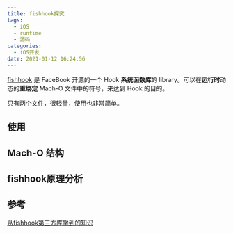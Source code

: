 ```yaml
---
title: fishhook探究
tags:
  - iOS
  - runtime
  - 源码
categories:
  - iOS开发
date: 2021-01-12 16:24:56
---
```


[fishhook](https://github.com/facebook/fishhook) 是 FaceBook 开源的一个 Hook **系统函数库**的 library。可以在**运行时**动态的**重绑定** Mach-O 文件中的符号，来达到 Hook 的目的。

只有两个文件，很轻量，使用也非常简单。

<!-- more -->

## 使用





## Mach-O 结构





## fishhook原理分析



## 参考

[从fishhook第三方库学到的知识](https://juejin.cn/post/6915680287049383944#heading-11)

